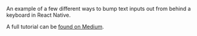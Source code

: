 An example of a few different ways to bump text inputs out from behind a keyboard in React Native.

A full tutorial can be [found on Medium](https://medium.freecodecamp.com/how-to-make-your-react-native-app-respond-gracefully-when-the-keyboard-pops-up-7442c1535580#.gd37tn1wx).
